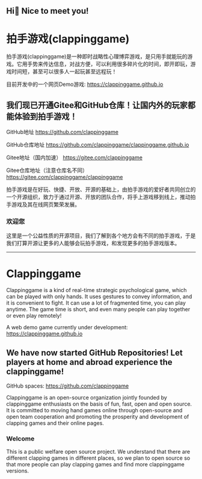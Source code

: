 ## Hi👋 Nice to meet you!
# 拍手游戏(clappinggame)
拍手游戏(clappinggame)是一种即时战略性心理博弈游戏，是只用手就能玩的游戏。它用手势来传达信息，对战方便，可以利用很多碎片化的时间，即开即玩，游戏时间短，甚至可以很多人一起玩甚至远程玩！

目前开发中的一个网页Demo游戏: https://clappinggame.github.io

## 我们现已开通Gitee和GitHub仓库！让国内外的玩家都能体验到拍手游戏！

GitHub地址 https://github.com/clappinggame

GitHub仓库地址 https://github.com/clappinggame/clappinggame.github.io

Gitee地址（国内加速） https://gitee.com/clappinggame

Gitee仓库地址（注意仓库名不同） https://gitee.com/clappinggame/clappinggame

拍手游戏是在好玩、快捷、开放、开源的基础上，由拍手游戏的爱好者共同创立的一个开源组织，致力于通过开源、开放的团队合作，将手上游戏移到线上，推动拍手游戏及其在线网页繁荣发展。

### 欢迎您
这里是一个公益性质的开源项目，我们了解到各个地方会有不同的拍手游戏，于是我们打算开源让更多的人能够会玩拍手游戏，和发现更多的拍手游戏版本。

------------------

# Clappinggame

Clappinggame is a kind of real-time strategic psychological game, which can be played with only hands. It uses gestures to convey information, and it is convenient to fight. It can use a lot of fragmented time, you can play anytime. The game time is short, and even many people can play together or even play remotely!

A web demo game currently under development: https://clappinggame.github.io

## We have now started GitHub Repositories! Let players at home and abroad experience the clappinggame!

GitHub spaces: https://github.com/clappinggame

Clappinggame is an open-source organization jointly founded by clappinggame enthusiasts on the basis of fun, fast, open and open source. It is committed to moving hand games online through open-source and open team cooperation and promoting the prosperity and development of clapping games and their online pages.

### Welcome

This is a public welfare open source project. We understand that there are different clapping games in different places, so we plan to open source so that more people can play clapping games and find more clappinggame versions.
